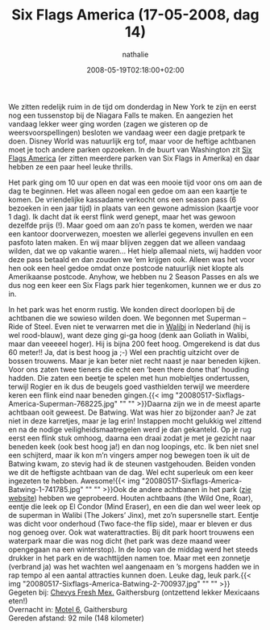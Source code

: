 ﻿---
title: Six Flags America (17-05-2008, dag 14)
author: nathalie
type: post
date: 2008-05-19T02:18:00+02:00
url: /weblog/2008/05/19/six-flags-america-17-05-2008-dag-14/
commentFolder: 2008-05-19-six-flags-america-17-05-2008-dag-14
categories:
- Vakantie
tags:
- Amerika
- Oost-kant
resources:
- src: 20080517-Sixflags-America-Superman-768225.jpg
- src: 20080517-Sixflags-America-Batwing-1-741785.jpg
- src: 20080517-Sixflags-America-Batwing-2-700937.jpg

---
We zitten redelijk ruim in de tijd om donderdag in New York te zijn en eerst nog een tussenstop bij de Niagara Falls te maken. En aangezien het vandaag lekker weer ging worden (zagen we gisteren op de weersvoorspellingen) besloten we vandaag weer een dagje pretpark te doen. Disney World was natuurlijk erg tof, maar voor de heftige achtbanen moet je toch andere parken opzoeken. In de buurt van Washington zit [Six Flags America](http://www.sixflags.com/national/noflash.aspx) (er zitten meerdere parken van Six Flags in Amerika) en daar hebben ze een paar heel leuke thrills.  

Het park ging om 10 uur open en dat was een mooie tijd voor ons om aan de dag te beginnen. Het was alleen nogal een gedoe om aan een kaartje te komen. De vriendelijke kassadame verkocht ons een season pass (6 bezoeken in een jaar tijd)  in plaats van een gewone admission (kaartje voor 1 dag). Ik dacht dat ik eerst flink werd genept, maar het was gewoon dezelfde prijs (!). Maar goed om aan zo’n pass te komen, werden we naar een kantoor doorverwezen, moesten we allerlei gegevens invullen en een pasfoto laten maken. En wij maar blijven zeggen dat we alleen vandaag wilden, dat we op vakantie waren… Het hielp allemaal niets, wij hadden voor deze pass betaald en dan zouden we ‘em krijgen ook. Alleen was het voor hen ook een heel gedoe omdat onze postcode natuurlijk niet klopte als Amerikaanse postcode. Anyhow, we hebben nu 2 Season Passes en als we dus nog een keer een Six Flags park hier tegenkomen, kunnen we er dus zo in.  

In het park was het enorm rustig. We konden direct doorlopen bij de achtbanen die we sowieso wilden doen. We begonnen met Superman – Ride of Steel. Even niet te verwarren met die in [Walibi](http://www.walibi.nl) in Nederland (hij is wel rood-blauw), want deze ging gi-ga hoog (denk aan Goliath in Walibi, maar dan veeeeel hoger). Hij is bijna 200 feet hoog. Omgerekend is dat dus 60 meter!! Ja, dat is best hoog ja ;-)  Wel een prachtig uitzicht over de bossen trouwens. Maar je kan beter niet recht naast je naar beneden kijken. Voor ons zaten twee tieners die echt een ‘been there done that’ houding hadden. Die zaten een beetje te spelen met hun mobieltjes ondertussen, terwijl Rogier en ik dus de beugels goed vasthielden terwijl we meerdere keren een flink eind naar beneden gingen.{{< img "20080517-Sixflags-America-Superman-768225.jpg" ""  "" >}}Daarna zijn we in de meest aparte achtbaan ooit geweest. De Batwing. Wat was hier zo bijzonder aan? Je zat niet in deze karretjes, maar je lag erin! Instappen mocht gelukkig wel zittend en na de nodige veiligheidsmaatregelen werd je dan gekanteld. Op je rug eerst een flink stuk omhoog, daarna een draai zodat je met je gezicht naar beneden keek (ook best hoog ja!) en dan nog loopings, etc. Ik ben niet snel een schijterd, maar ik kon m’n vingers amper nog bewegen toen ik uit de Batwing kwam, zo stevig had ik de steunen vastgehouden. Beiden vonden we dit de heftigste achtbaan van de dag. Wel echt superleuk om een keer ingezeten te hebben. Awesome!{{< img "20080517-Sixflags-America-Batwing-1-741785.jpg" ""  "" >}}Ook de andere achtbanen in het park ([zie website](http://www.sixflags.com/national/noflash.aspx)) hebben we geprobeerd. Houten achtbaans (the Wild One, Roar), eentje die leek op El Condor (Mind Eraser), en een die dan wel weer leek op de superman in Walibi (The Jokers’ Jinx), met zo’n supersnelle start. Eentje was dicht voor onderhoud (Two face-the flip side), maar er bleven er dus nog genoeg over. Ook wat waterattracties. Bij dit park hoort trouwens een waterpark maar die was nog dicht (het park was deze maand weer opengegaan na een winterstop). In de loop van de middag werd het steeds drukker in het park en de wachttijden namen toe. Maar met een zonnetje (verbrand ja) was het wachten wel aangenaam en ’s morgens hadden we in rap tempo al een aantal attracties kunnen doen. Leuke dag, leuk park.{{< img "20080517-Sixflags-America-Batwing-2-700937.jpg" ""  "" >}}  
Gegeten bij: [Chevys Fresh Mex.](http://www.chevys.com/) Gaithersburg (ontzettend lekker Mexicaans eten!)  
Overnacht in: [Motel 6](http://www.motel6.com), Gaithersburg  
Gereden afstand: 92 mile (148 kilometer)
